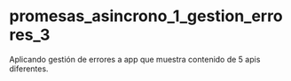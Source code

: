 # promesas_asincrono_1_gestion_errores_3
 Aplicando gestión de errores a app que muestra contenido de 5 apis diferentes.
